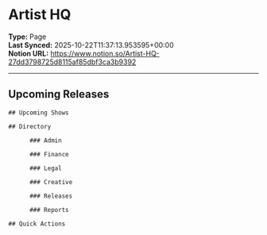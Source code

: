 # Artist HQ

**Type:** Page  
**Last Synced:** 2025-10-22T11:37:13.953595+00:00  
**Notion URL:** https://www.notion.so/Artist-HQ-27dd3798725d8115af85dbf3ca3b9392  

---

## Upcoming Releases

    ## Upcoming Shows

    ## Directory

          ### Admin

          ### Finance

          ### Legal

          ### Creative

          ### Releases

          ### Reports

    ## Quick Actions
